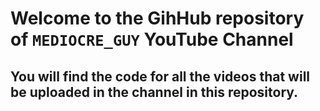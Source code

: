 # Welcome to the GihHub repository of `MEDIOCRE_GUY` YouTube Channel

## You will find the code for all the videos that will be uploaded in the channel in this repository.
